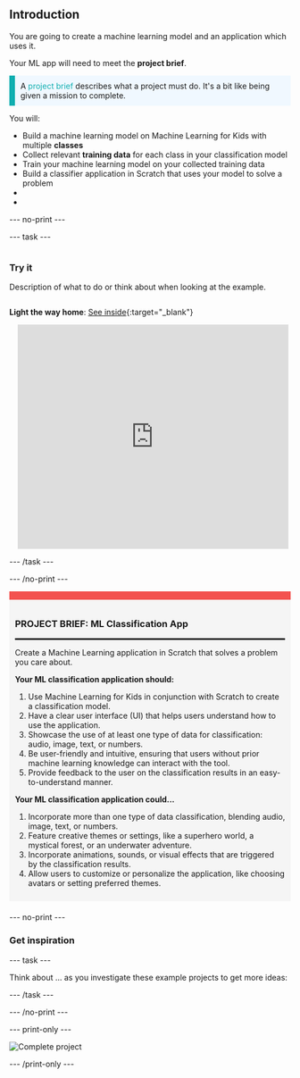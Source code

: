## Introduction

You are going to create a machine learning model and an application which uses it. 

Your ML app will need to meet the **project brief**.

<p style="border-left: solid; border-width:10px; border-color: #0faeb0; background-color: aliceblue; padding: 10px;">
A <span style="color: #0faeb0">project brief</span> describes what a project must do. It's a bit like being given a mission to complete.
</p>

You will:
  + Build a machine learning model on Machine Learning for Kids with multiple **classes**
  + Collect relevant **training data** for each class in your classification model
  + Train your machine learning model on your collected training data
  + Build a classifier application in Scratch that uses your model to solve a problem 
+ 
+ 

--- no-print ---

--- task ---

<div style="display: flex; flex-wrap: wrap">
<div style="flex-basis: 200px; flex-grow: 1">

### Try it

Description of what to do or think about when looking at the example.

</div>
<div>

**Light the way home**: [See inside](https://scratch.mit.edu/projects/499860786/editor){:target="_blank"}
<div class="scratch-preview" style="margin-left: 15px;">
  <iframe allowtransparency="true" width="485" height="402" src="https://scratch.mit.edu/projects/embed/499860786/?autostart=false" frameborder="0"></iframe>
</div>

</div>
</div>

--- /task ---

--- /no-print ---

<div style="border-top: 15px solid #f3524f; background-color: whitesmoke; margin-bottom: 20px; padding: 10px;">

### PROJECT BRIEF: ML Classification App
<hr style="border-top: 2px solid black;">

Create a Machine Learning application in Scratch that solves a problem you care about. 

**Your ML classification application should:**
1. Use Machine Learning for Kids in conjunction with Scratch to create a classification model.
2. Have a clear user interface (UI) that helps users understand how to use the application.
3. Showcase the use of at least one type of data for classification: audio, image, text, or numbers.
4. Be user-friendly and intuitive, ensuring that users without prior machine learning knowledge can interact with the tool.
5. Provide feedback to the user on the classification results in an easy-to-understand manner.

**Your ML classification application could...**
1. Incorporate more than one type of data classification, blending audio, image, text, or numbers.
2. Feature creative themes or settings, like a superhero world, a mystical forest, or an underwater adventure.
3. Incorporate animations, sounds, or visual effects that are triggered by the classification results.
4. Allow users to customize or personalize the application, like choosing avatars or setting preferred themes.
</div>

--- no-print ---

### Get inspiration

--- task ---

Think about ... as you investigate these example projects to get more ideas:

--- /task ---

--- /no-print ---

--- print-only ---

![Complete project](images/showcase_static.png)

--- /print-only ---


